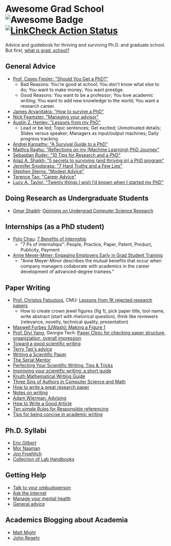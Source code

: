# Awesome Grad School <img src="https://cdn.rawgit.com/sindresorhus/awesome/d7305f38d29fed78fa85652e3a63e154dd8e8829/media/badge.svg" alt="Awesome Badge"/> [![LinkCheck Action Status](https://github.com/poloclub/awesome-grad-school/workflows/LinkChecker/badge.svg)](https://github.com/poloclub/awesome-grad-school/actions)

Advice and guidebook for thriving and surviving Ph.D. and graduate school. But first, [what is grad. school?](https://matt.might.net/articles/phd-school-in-pictures/)

## General Advice
* [Prof. Casey Fiesler: "Should You Get a PhD?"](https://youtu.be/p4QiJNPSdWs)
  * Bad Reasons: You're good at school; You don't know what else to do; You want to make money; You want prestige.
  * Good Reasons: You want to be a professor; You love academic writing; You want to add new knowledge to the world; You want a research career. 
* [James Arvanitakis: "How to survive a PhD"](https://www.jamesarvanitakis.net/how-to-survive-a-phd-22-tips-from-the-dean-of-graduate-studies/)
* [Nick Feamster: "Managing your advisor"](https://medium.com/great-research/managing-your-advisor-bb9060f4f8ce)
* [Austin Z. Henley: "Lessons from my PhD"](https://web.eecs.utk.edu/~azh/blog/lessonsfrommyphd.html)
  * Lead or be led; Topic sentences; Get excited; Unmotivated details; Slides versus speaker; Managers as input/output machines; Daily progress tracking
* [Andrej Karpathy: "A Survival Guide to a PhD"](http://karpathy.github.io/2016/09/07/phd/)
* [Maithra Raghu: "Reflections on my (Machine Learning) PhD Journey"](https://maithraraghu.com/blog/2020/Reflections_on_my_Machine_Learning_PhD_Journey/)
* [Sebastian Ruder: "10 Tips for Research and a PhD"](https://ruder.io/10-tips-for-research-and-a-phd/)
* [Aijaz A. Shaikh: "5 secrets to surviving (and thriving in) a PhD program"](https://www.elsevier.com/connect/5-secrets-to-surviving-and-progressing-in-a-phd-program)
* [Jennifer Snodgrass: "7 Hard Truths and a Few Lies"](https://www.insidehighered.com/advice/2021/11/18/truths-about-academic-career-people-often-dont-share-opinion)
* [Stephen Sterns: "Modest Advice"](https://stearnslab.yale.edu/modest-advice)
* [Terence Tao: "Career Advice"](https://terrytao.wordpress.com/career-advice/)
* [Lucy A. Taylor: "Twenty things I wish I’d known when I started my PhD"](https://www.nature.com/articles/d41586-018-07332-x)

## Doing Research as Undergraduate Students
* [Omar Shaikh](https://oshaikh.com): [Opinions on Undergrad Computer Science Research](https://oshaikh.com/blog/undergrad-research)

## Internships (as a PhD student)

* [Polo Chau](https://faculty.cc.gatech.edu/~dchau/): [7 Benefits of Internship](https://youtu.be/sapIzA7T9_Y)
  * "7 Ps of internships": People, Practice, Paper, Patent, Product, Publicity, Payment 
* [Anne Meyer-Miner: Engaging Employers Early in Grad Student Training](https://www.insidehighered.com/advice/2021/11/29/why-engage-employers-early-grad-student-training-opinion)
  * "Anne Meyer-Minor describes the mutual benefits that occur when company managers collaborate with academics in the career development of advanced-degree trainees."

## Paper Writing

* [Prof. Christos Faloutsos](https://www.cs.cmu.edu/~christos/), CMU: [Lessons from 1K rejected research papers](http://www.cs.cmu.edu/~christos/TMP/faloutsos_1KR.pptx)
  *  How to create crown jewel figures (fig 1), pick paper title, tool name, write abstract (start with rhetorical question), think like reviewers (relevance, novelty, technical quality, presentation)
* [Maxwell Forbes (UWash): Making a Figure 1](https://maxwellforbes.com/posts/figure-creation-tutorial-making-a-figure-1)
* [Prof. Diyi Yang](https://faculty.cc.gatech.edu/~dyang888/), Georgia Tech: [Paper Clinic for checking paper structure, organiziation, overall impression](https://docs.google.com/document/d/1B3vPV47FA77AOqTc4OEHhmCw7aCArLloK_pffC3H1n0/)
* [Toward a good scientific writing](https://link.springer.com/article/10.1007/s40071-014-0080-8)
* [Terry Tao's advice](https://terrytao.wordpress.com/advice-on-writing-papers/)
* [Writing a Scientific Paper](http://citeseerx.ist.psu.edu/viewdoc/download?doi=10.1.1.458.7523&rep=rep1&type=pdf)
* [The Serial Mentor](https://serialmentor.com/virtualbooks/)
* [Perfecting Your Scientific Writing: Tips & Tricks](https://elitemanuscripts.com/2020/04/17/perfecting-your-scientific-writing-tips-tricks/)
* [Improving your scientific writing: a short guide](https://lijunsun.github.io/files/ScientificWritingV39.pdf)
* [Knuth Mathematical Writing Guide](https://tex.loria.fr/typographie/mathwriting.pdf)
* [Three Sins of Authors in Computer Science and Math](http://www.cs.cmu.edu/~jrs/sins.html)
* [How to write a great research paper](https://www.microsoft.com/en-us/research/academic-program/write-great-research-paper/)
* [Notes on writing](http://people.csail.mit.edu/fredo/PUBLI/writing.pdf)
* [Adam Wierman: Advising](http://users.cms.caltech.edu/~adamw/advising.html)
* [How to Write a Good Article](http://people.csail.mit.edu/fredo/FredoBadWriting.pdf)
* [Ten simple Rules for Responsible referencing](https://journals.plos.org/ploscompbiol/article?id=10.1371/journal.pcbi.1006036#sec001)
* [Tips for being concise in academic writing](https://lauraripperproofreading.com/2018/01/26/how-to-be-concise-tips-for-academic-writing/)

## Ph.D. Syllabi

* [Eric Gilbert](https://docs.google.com/document/d/11D3kHElzS2HQxTwPqcaTnU5HCJ8WGE5brTXI4KLf4dM)
* [Mor Naaman](https://s.tech.cornell.edu/phd-syllabus/)
* [Jon Froehlich](https://docs.google.com/document/d/1YiiDsfpiolpXjUTj8xWrQwQQUzqrfqT9bocOpaYDrtI/edit)
* [Collection of Lab Handbooks](https://github.com/samuelmehr/labhandbooks)

## Getting Help

* [Talk to your ombudsperson](https://ombuds.oregonstate.edu/what-ombuds)
* [Ask the internet](https://academia.stackexchange.com/)
* [Manage your mental health](https://www.phdstudies.com/article/managing-your-mental-health-as-a-phd-student/)
* [General advice](https://inomics.com/advice/10-biggest-struggles-of-phd-students-610514)

## Academics Blogging about Academia

* [Matt Might](https://matt.might.net/#blog)
* [John Regehr](https://blog.regehr.org/)
